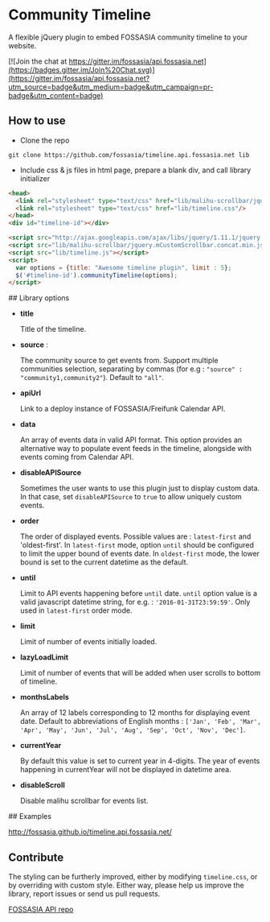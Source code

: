 Community Timeline
===========
A flexible jQuery plugin to embed FOSSASIA community timeline to your website.

[![Join the chat at https://gitter.im/fossasia/api.fossasia.net](https://badges.gitter.im/Join%20Chat.svg)](https://gitter.im/fossasia/api.fossasia.net?utm_source=badge&utm_medium=badge&utm_campaign=pr-badge&utm_content=badge)

## How to use

* Clone the repo 

```
git clone https://github.com/fossasia/timeline.api.fossasia.net lib
```

* Include css & js files in html page, prepare a blank div, and call library initializer

```html
<head>
  <link rel="stylesheet" type="text/css" href="lib/malihu-scrollbar/jquery.mCustomScrollbar.min.css" />
  <link rel="stylesheet" type="text/css" href="lib/timeline.css"/>
</head>
<div id="timeline-id"></div>

<script src="http://ajax.googleapis.com/ajax/libs/jquery/1.11.1/jquery.min.js"></script>
<script src="lib/malihu-scrollbar/jquery.mCustomScrollbar.concat.min.js"></script>
<script src="lib/timeline.js"></script>
<script>
  var options = {title: "Awesome timeline plugin", limit : 5};
  $('#timeline-id').communityTimeline(options);
</script>
```

## Library options

* **title**

  Title of the timeline.

* **source** :

  The community source to get events from. Support multiple communities selection, separating by commas (for e.g : `"source" : "community1,community2"`). Default to `"all"`.

* **apiUrl**

  Link to a deploy instance of FOSSASIA/Freifunk Calendar API.

* **data**
 
  An array of events data in valid API format. This option provides an alternative way to populate event feeds in the timeline, alongside with events coming from Calendar API.

* **disableAPISource**

  Sometimes the user wants to use this plugin just to display custom data. In that case, set `disableAPISource` to `true` to allow uniquely custom events.

* **order** 

  The order of displayed events. Possible values are : `latest-first` and 'oldest-first'. In `latest-first` mode, option `until` should be configured to limit the upper bound of events date. In `oldest-first` mode, the lower bound is set to the current datetime as the default.

* **until** 

  Limit to API events happening before `until` date. `until` option value is a valid javascript datetime string, for e.g. : `'2016-01-31T23:59:59'`. Only used in `latest-first` order mode.

* **limit**

   Limit of number of events initially loaded.

* **lazyLoadLimit**

   Limit of number of events that will be added when user scrolls to bottom of timeline.

* **monthsLabels**

  An array of 12 labels corresponding to 12 months for displaying event date. Default to abbreviations of English months : `['Jan', 'Feb', 'Mar', 'Apr', 'May', 'Jun', 'Jul', 'Aug', 'Sep', 'Oct', 'Nov', 'Dec']`.

* **currentYear**

  By default this value is set to current year in 4-digits. The year of events happening in currentYear will not be displayed in datetime area.

* **disableScroll**
 
  Disable malihu scrollbar for events list.
  
## Examples

  http://fossasia.github.io/timeline.api.fossasia.net/

## Contribute

  The styling can be furtherly improved, either by modifying `timeline.css`, or by overriding with custom style. Either way, please help us improve the library, report issues or send us pull requests.
  
[FOSSASIA API repo](https://github.com/fossasia/api.fossasia.net)
